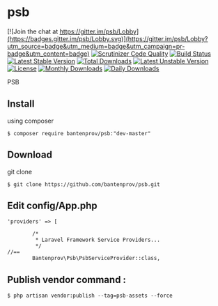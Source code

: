 # psb

[![Join the chat at https://gitter.im/psb/Lobby](https://badges.gitter.im/psb/Lobby.svg)](https://gitter.im/psb/Lobby?utm_source=badge&utm_medium=badge&utm_campaign=pr-badge&utm_content=badge)
[![Scrutinizer Code Quality](https://scrutinizer-ci.com/g/bantenprov/psb/badges/quality-score.png?b=master)](https://scrutinizer-ci.com/g/bantenprov/psb/?branch=master)
[![Build Status](https://scrutinizer-ci.com/g/bantenprov/psb/badges/build.png?b=master)](https://scrutinizer-ci.com/g/bantenprov/psb/build-status/master)
[![Latest Stable Version](https://poser.pugx.org/bantenprov/psb/v/stable)](https://packagist.org/packages/bantenprov/psb)
[![Total Downloads](https://poser.pugx.org/bantenprov/psb/downloads)](https://packagist.org/packages/bantenprov/psb)
[![Latest Unstable Version](https://poser.pugx.org/bantenprov/psb/v/unstable)](https://packagist.org/packages/bantenprov/psb)
[![License](https://poser.pugx.org/bantenprov/psb/license)](https://packagist.org/packages/bantenprov/psb)
[![Monthly Downloads](https://poser.pugx.org/bantenprov/psb/d/monthly)](https://packagist.org/packages/bantenprov/psb)
[![Daily Downloads](https://poser.pugx.org/bantenprov/psb/d/daily)](https://packagist.org/packages/bantenprov/psb)

PSB

## Install
using composer
~~~
$ composer require bantenprov/psb:"dev-master"
~~~

## Download
git clone
~~~
$ git clone https://github.com/bantenprov/psb.git
~~~

## Edit config/App.php
~~~
'providers' => [

        /*
         * Laravel Framework Service Providers...
         */
//==
        Bantenprov\Psb\PsbServiceProvider::class,
~~~

## Publish vendor command :
~~~
$ php artisan vendor:publish --tag=psb-assets --force
~~~
